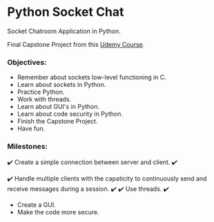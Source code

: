 # Python Socket Chat

Socket Chatroom Application in Python.

Final Capstone Project from this [Udemy Course](https://www.udemy.com/course/complete-python-bootcamp/).


### Objectives:
* Remember about sockets low-level functioning in C.
* Learn about sockets in Python.
* Practice Python.
* Work with threads.
* Learn about GUI's in Python.
* Learn about code security in Python.
* Finish the Capstone Project.
* Have fun.

### Milestones:
:heavy_check_mark: Create a simple connection between server and client. :heavy_check_mark:

:heavy_check_mark: Handle multiple clients with the capaticity to continuously send and receive messages during a session. :heavy_check_mark:
:heavy_check_mark: Use threads. :heavy_check_mark:
* Create a GUI. 
* Make the code more secure.
